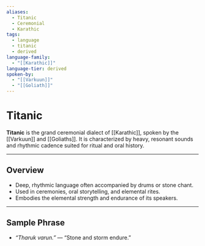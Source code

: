 ```yaml
---
aliases:
  - Titanic
  - Ceremonial
  - Karathic
tags:
  - language
  - titanic
  - derived
language-family:
  - "[[Karathic]]"
language-tier: derived
spoken-by:
  - "[[Varkuun]]"
  - "[[Goliath]]"
---
```


# Titanic

**Titanic** is the grand ceremonial dialect of [[Karathic]], spoken by the [[Varkuun]] and [[Goliaths]]. It is characterized by heavy, resonant sounds and rhythmic cadence suited for ritual and oral history.

---

## Overview

- Deep, rhythmic language often accompanied by drums or stone chant.
- Used in ceremonies, oral storytelling, and elemental rites.
- Embodies the elemental strength and endurance of its speakers.

---

## Sample Phrase

- *“Tharuk varun.”* — “Stone and storm endure.”
